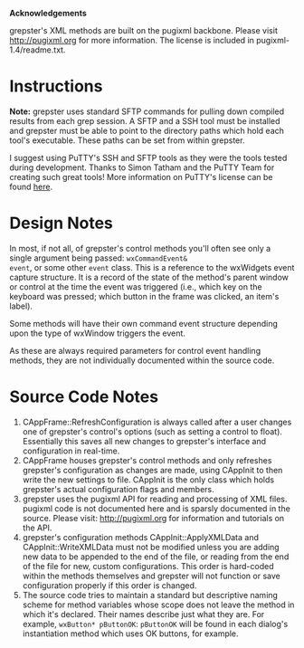<b>Acknowledgements</b>

grepster's XML methods are built on the pugixml backbone. Please visit http://pugixml.org for more information. The license is included in pugixml-1.4/readme.txt.

Instructions
============

<b>Note:</b> grepster uses standard SFTP commands for pulling down compiled results from each grep session. A SFTP and a SSH tool must be installed and grepster must be able to point to the directory paths which hold each tool's executable. These paths can be set from within grepster.

I suggest using PuTTY's SSH and SFTP tools as they were the tools tested during development. Thanks to Simon Tatham and the PuTTY Team for creating such great tools! More information on PuTTY's license can be found <a href="http://www.chiark.greenend.org.uk/~sgtatham/putty/licence.html" target="_blank">here</a>.

Design Notes
============

In most, if not all, of grepster's control methods you'll often see only a single argument being passed: <code>wxCommandEvent& event</code>, or some other <code>event</code> class. This is a reference to the wxWidgets event capture structure. It is a record of the state of the method's parent window or control at the time the event was triggered (i.e., which key on the keyboard was pressed; which button in the frame was clicked, an item's label).

Some methods will have their own command event structure depending upon the type of wxWindow triggers the event.

As these are always required parameters for control event handling methods, they are not individually documented within the source code.
<br>

Source Code Notes
=================
<ol>
<li>CAppFrame::RefreshConfiguration is always called after a user changes one of grepster's control's options (such as setting a control to float). Essentially this saves all new changes to grepster's interface and configuration in real-time.</li>
<li>CAppFrame houses grepster's control methods and only refreshes grepster's configuration as changes are made, using CAppInit to then write the new settings to file. CAppInit is the only class which holds grepster's actual configuration flags and members.</li>
<li>grepster uses the pugixml API for reading and processing of XML files. pugixml code is not documented here and is sparsly documented in the source. Please visit: <a href="http://pugixml.org/">http://pugixml.org</a> for information and tutorials on the API.</li>
<li>grepster's configuration methods CAppInit::ApplyXMLData and CAppInit::WriteXMLData must not be modified unless you are adding new data to be appended to the end of the file, or reading from the end of the file for new, custom configurations. This order is hard-coded within the methods themselves and grepster will not function or save configuration properly if this order is changed.</li>
<li>The source code tries to maintain a standard but descriptive naming scheme for method variables whose scope does not leave the method in which it's declared. Their names describe just what they are. For example, <code>wxButton* pButtonOK</code>: <code>pButtonOK</code> will be found in each dialog's instantiation method which uses OK buttons, for example.</li>
</ol>